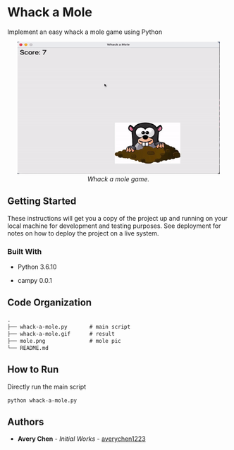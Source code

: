 # Whack a Mole

Implement an easy whack a mole game using Python

<p align="center">
  <img width="459" height="300" src="https://github.com/averychen1223/whack-a-mole/blob/main/whack-a-mole.gif"/><br/>
  <em>Whack a mole game.</em>
</p>

## Getting Started

These instructions will get you a copy of the project up and running on your local machine for development and testing purposes. See deployment for notes on how to deploy the project on a live system.

### Built With

* Python 3.6.10

* campy 0.0.1

## Code Organization

```
.
├── whack-a-mole.py       # main script
├── whack-a-mole.gif      # result
├── mole.png              # mole pic
└── README.md
```

## How to Run

Directly run the main script

```
python whack-a-mole.py
```

## Authors

* **Avery Chen** - <i>Initial Works</i> - [averychen1223](https://github.com/averychen1223)

